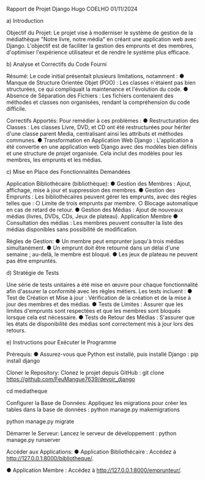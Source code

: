 Rapport de Projet Django
Hugo COELHO
01/11/2024

a) Introduction

Objectif du Projet:
Le projet vise à moderniser le système de gestion de la médiathèque "Notre livre,
notre média" en créant une application web avec Django. L'objectif est de faciliter la
gestion des emprunts et des membres, d'optimiser l'expérience utilisateur et de
rendre le système plus efficace.

b) Analyse et Correctifs du Code Fourni

Résumé:
Le code initial présentait plusieurs limitations, notamment :
● Manque de Structure Orientée Objet (POO) : Les classes n'étaient pas bien
structurées, ce qui compliquait la maintenance et l'évolution du code.
● Absence de Séparation des Fichiers : Les fichiers contenaient des
méthodes et classes non organisées, rendant la compréhension du code
difficile.

Correctifs Apportés:
Pour remédier à ces problèmes :
● Restructuration des Classes : Les classes Livre, DVD, et CD ont été
restructurées pour hériter d'une classe parent Media, centralisant ainsi les
attributs et méthodes communes.
● Transformation en Application Web Django : L'application a été convertie
en une application web Django avec des modèles bien définis et une structure
de projet organisée. Cela inclut des modèles pour les membres, les emprunts
et les médias.

c) Mise en Place des Fonctionnalités Demandées

Application Bibliothécaire (bibliothèque):
● Gestion des Membres : Ajout, affichage, mise à jour et suppression des
membres.
● Gestion des Emprunts : Les bibliothécaires peuvent gérer les emprunts,
avec des règles telles que :
○ Limite de trois emprunts par membre.
○ Blocage automatique en cas de retard de retour.
● Gestion des Médias : Ajout de nouveaux médias (livres, DVDs, CDs, Jeux
de plateau).
Application Membre
● Consultation des médias : Les membres peuvent consulter la liste des
médias disponibles sans possibilité de modification.

Règles de Gestion:
● Un membre peut emprunter jusqu'à trois médias simultanément.
● Un emprunt doit être retourné dans un délai d'une semaine ; au-delà, le
membre est bloqué.
● Les jeux de plateau ne peuvent pas être empruntés.

d) Stratégie de Tests

Une série de tests unitaires a été mise en œuvre pour chaque fonctionnalité afin
d'assurer la conformité avec les règles métiers. Les tests incluent :
● Test de Création et Mise à jour : Vérification de la création et de la mise à
jour des membres et des médias.
● Tests de Limites : Assurer que les limites d'emprunts sont respectées et que
les membres sont bloqués lorsque cela est nécessaire.
● Tests de Retour des Médias : S'assurer que les états de disponibilité des
médias sont correctement mis à jour lors des retours.

e) Instructions pour Exécuter le Programme

Prérequis:
● Assurez-vous que Python est installé, puis installé Django : pip install django

Cloner le Repository:
Clonez le projet depuis GitHub :
git clone https://github.com/FeuMangue7639/devoir_django

cd mediatheque

Configurer la Base de Données:
Appliquez les migrations pour créer les tables dans la base de données :
python manage.py makemigrations

python manage.py migrate

Démarrer le Serveur:
Lancez le serveur de développement :
python manage.py runserver

Accéder aux Applications:
● Application Bibliothécaire : Accédez à http://127.0.0.1:8000/bibliotheque/.

● Application Membre : Accédez à http://127.0.0.1:8000/emprunteur/.
